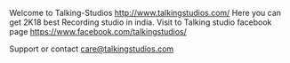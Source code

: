 Welcome to Talking-Studios http://www.talkingstudios.com/
Here you can get 2K18 best Recording studio in india.
Visit to Talking studio facebook page https://www.facebook.com/talkingstudios/







Support or contact
care@talkingstudios.com
 
 
